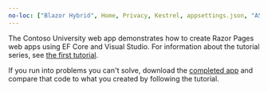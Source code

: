 ```yaml
---
no-loc: ["Blazor Hybrid", Home, Privacy, Kestrel, appsettings.json, "ASP.NET Core Identity", cookie, Cookie, Blazor, "Blazor Server", "Blazor WebAssembly", "Identity", "Let's Encrypt", Razor, SignalR]
---
```

The Contoso University web app demonstrates how to create Razor Pages web apps using EF Core and Visual Studio. For information about the tutorial series, see [the first tutorial](xref:data/ef-rp/intro).

If you run into problems you can't solve, download the [completed app](https://github.com/dotnet/AspNetCore.Docs/tree/main/aspnetcore/data/ef-rp/intro/samples) and compare that code to what you created by following the tutorial.
